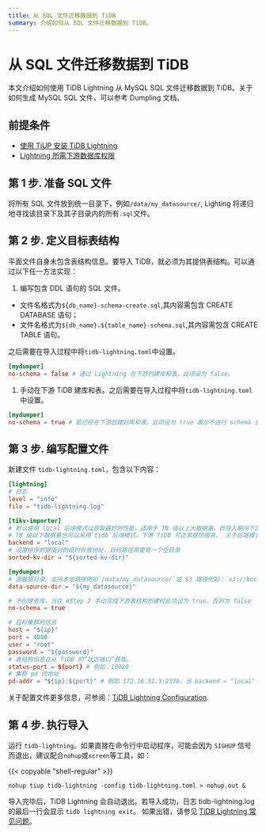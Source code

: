```yaml
---
title: 从 SQL 文件迁移数据到 TiDB
summary: 介绍如何从 SQL 文件迁移数据到 TiDB。
---
```


# 从 SQL 文件迁移数据到 TiDB

本文介绍如何使用 TiDB Lightning 从 MySQL SQL 文件迁移数据到 TiDB。关于如何生成 MySQL SQL 文件，可以参考 Dumpling 文档。

## 前提条件

- [使用 TiUP 安装 TiDB Lightning](/migration-tools.md)
- [Lightning 所需下游数据库权限](/tidb-lightning/tidb-lightning-faq.md#tidb-lightning-对下游数据库的账号权限要求是怎样的)

## 第 1 步. 准备 SQL 文件

将所有 SQL 文件放到统一目录下，例如`/data/my_datasource/`, Lighting 将递归地寻找该目录下及其子目录内的所有`.sql`文件。

## 第 2 步. 定义目标表结构

平面文件自身未包含表结构信息。要导入 TiDB，就必须为其提供表结构。可以通过以下任一方法实现：

1. 编写包含 DDL 语句的 SQL 文件。

- 文件名格式为`${db_name}-schema-create.sql`,其内容需包含 CREATE DATABASE 语句；
- 文件名格式为`${db_name}.${table_name}-schema.sql`,其内容需包含 CREATE TABLE 语句。

之后需要在导入过程中将`tidb-lightning.toml`中设置。

```toml
[mydumper] 
no-schema = false # 通过 Lightning 在下游创建库和表，此项设为 false。
```

1. 手动在下游 TiDB 建库和表。之后需要在导入过程中将`tidb-lightning.toml`中设置。

```toml
[mydumper] 
no-schema = true # 若已经在下游创建好库和表，此项设为 true 表示不进行 schema 创建
```

## 第 3 步. 编写配置文件

新建文件 `tidb-lightning.toml`，包含以下内容：

```toml
[lightning]
# 日志
level = "info"
file = "tidb-lightning.log"

[tikv-importer]
# 默认使用 local 后端模式以获取最好的性能，适用于 TB 级以上大数据量，但导入期间下游 TiDB 无法对外提供服务。
# TB 级以下数据量也可以采用`tidb`后端模式，下游 TiDB 可正常提供服务。 关于后端模式更多信息请参阅：https://docs.pingcap.com/tidb/stable/tidb-lightning-backends
backend = "local"
# 设置排序的键值对的临时存放地址，目标路径需要是一个空目录
sorted-kv-dir = "${sorted-kv-dir}"

[mydumper]
# 源数据目录。支持本地路径例如`/data/my_datasource/`或 S3 路径例如：`s3://bucket-name/data-path`
data-source-dir = "${my_datasource}"

# 不创建表库，当在 #Step 2 手动完成下游表结构创建时此项设为 true，否则为 false
no-schema = true

# 目标集群的信息
host = "${ip}"
port = 4000
user = "root"
password = "${password}"
# 表结构信息在从 TiDB 的“状态端口”获取。
status-port = ${port} # 例如：10080
# 集群 pd 的地址
pd-addr = "${ip}:${port}" # 例如 172.16.31.3:2379。当 backend = "local" 时 status-port 和 pd-addr 必须正确填写，否则导入将出现异常。
```

关于配置文件更多信息，可参阅：[TiDB Lightning Configuration](/tidb-lightning/tidb-lightning-configuration.md).

## 第 4 步. 执行导入

运行 `tidb-lightning`。如果直接在命令行中启动程序，可能会因为 `SIGHUP` 信号而退出，建议配合`nohup`或`screen`等工具，如：

{{< copyable "shell-regular" >}}

```shell
nohup tiup tidb-lightning -config tidb-lightning.toml > nohup.out &
```

导入完毕后，TiDB Lightning 会自动退出。若导入成功，日志 tidb-lightning.log 的最后一行会显示 `tidb lightning exit`。
如果出错，请参见 [TiDB Lightning 常见问题](/tidb-lightning/tidb-lightning-faq.md)。
